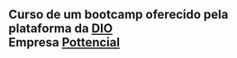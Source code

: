 <h2>Curso de um bootcamp oferecido pela plataforma da <a href="https://www.dio.me/">DIO</a><br>
<strong> Empresa </strong> <a href="https://pottencial.com.br/">Pottencial</a> 
